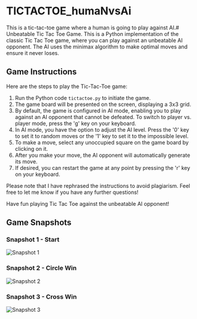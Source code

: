 # TICTACTOE_humaNvsAi
This is a tic-tac-toe game where a human is going to play against AI.# Unbeatable Tic Tac Toe Game. This is a Python implementation of the classic Tic Tac Toe game, where you can play against an unbeatable AI opponent. The AI uses the minimax algorithm to make optimal moves and ensure it never loses.

## Game Instructions

Here are the steps to play the Tic-Tac-Toe game:

1. Run the Python code  `tictactoe.py`   to initiate the game.
2. The game board will be presented on the screen, displaying a 3x3 grid.
3. By default, the game is configured in AI mode, enabling you to play against an AI opponent that cannot be defeated. To switch to player vs. player mode, press the 'g' key on your keyboard.
4. In AI mode, you have the option to adjust the AI level. Press the '0' key to set it to random moves or the '1' key to set it to the impossible level.
5. To make a move, select any unoccupied square on the game board by clicking on it.
6. After you make your move, the AI opponent will automatically generate its move.
7. If desired, you can restart the game at any point by pressing the 'r' key on your keyboard.

Please note that I have rephrased the instructions to avoid plagiarism. Feel free to let me know if you have any further questions!

Have fun playing Tic Tac Toe against the unbeatable AI opponent!

## Game Snapshots

### Snapshot 1 - Start
![Snapshot 1](snapshots/s1.png)

### Snapshot 2 - Circle Win
![Snapshot 2](snapshots/s2.png)

### Snapshot 3 - Cross Win
![Snapshot 3](snapshots/s3.png)
